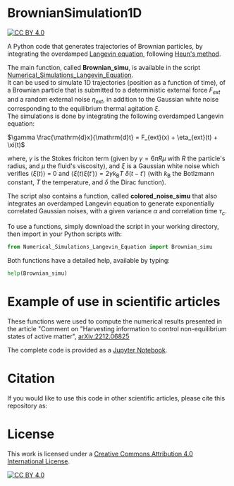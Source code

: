# BrownianSimulation1D
[![CC BY 4.0][cc-by-shield]][cc-by]

A Python code that generates trajectories of Brownian particles, by integrating the overdamped [Langevin equation](https://en.wikipedia.org/wiki/Langevin_equation), following [Heun's method](https://en.wikipedia.org/wiki/Heun%27s_method).

The main function, called **Brownian_simu**, is available in the script [Numerical_Simulations_Langevin_Equation](./Numerical_Simulations_Langevin_Equation.py).  
It can be used to simulate 1D trajectories (position as a function of time), of a Brownian particle that is submitted to a deterministic external force $F_{ext}$ and a random external noise $\eta_{ext}$, in addition to the Gaussian white noise corresponding to the equilibrium thermal agitation $\xi$.  
The simulations is done by integrating the following overdamped Langevin equation:

$\gamma \frac{\mathrm{d}x}{\mathrm{d}t} = F_{ext}(x) + \eta_{ext}(t) + \xi(t)$

where, $\gamma$ is the Stokes friciton term (given by $\gamma= 6 \pi R \mu$ with $R$ the particle's radius, and $\mu$ the fluid's viscosity), and $\xi$ is a Gaussian white noise which verifies $\langle \xi(t) \rangle$ = 0 and $\langle \xi(t) \xi(t') \rangle = 2\gamma k_\mathrm{B}T$ $\delta(t-t')$ (with $k_\mathrm{B}$ the Botlzmann constant, $T$ the temperature, and $\delta$ the Dirac function).

The script also contains a function, called **colored_noise_simu** that also integrates an overdamped Langevin equation to generate exponentially correlated Gaussian noises, with a given variance $\alpha$ and correlation time $\tau_c$.

To use a functions, simply download the script in your working directory, then import in your Python scripts with:
```python
from Numerical_Simulations_Langevin_Equation import Brownian_simu
```
Both functions have a detailed help, available by typing:
```python
help(Brownian_simu)
```

# Example of use in scientific articles

These functions were used to compute the numerical results presented in the article "Comment on "Harvesting information to control non-equilibrium states of active matter", [arXiv:2212.06825](https://arxiv.org/abs/2212.06825)

The complete code is provided as a [Jupyter Notebook](./arXiv-2212.06825.ipynb).

# Citation

If you would like to use this code in other scientific articles, please cite this repository as:

# License 

This work is licensed under a
[Creative Commons Attribution 4.0 International License][cc-by].

[![CC BY 4.0][cc-by-image]][cc-by]

[cc-by]: http://creativecommons.org/licenses/by/4.0/
[cc-by-image]: https://i.creativecommons.org/l/by/4.0/88x31.png
[cc-by-shield]: https://img.shields.io/badge/License-CC%20BY%204.0-lightgrey.svg
